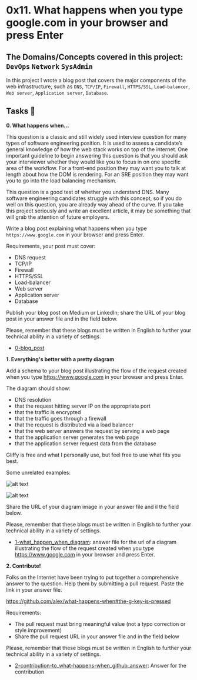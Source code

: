 # 0x11. What happens when you type google.com in your browser and press Enter
## The Domains/Concepts covered in this project: `DevOps` `Network` `SysAdmin`

In this project I wrote a blog post that covers the major components of the web infrastructure, such as 
`DNS`, `TCP/IP`, `Firewall`, `HTTPS/SSL`, `Load-balancer`, `Web server`, `Application server`, `Database`.

## Tasks :page_with_curl:

**0. What happens when...**

This question is a classic and still widely used interview question for many types of software engineering position. It is 
used to assess a candidate’s general knowledge of how the web stack works on top of the internet. One important guideline 
to begin answering this question is that you should ask your interviewer whether they would like you to focus in on one 
specific area of the workflow. For a front-end position they may want you to talk at length about how the DOM is rendering. 
For an SRE position they may want you to go into the load balancing mechanism.

This question is a good test of whether you understand DNS. Many software engineering candidates struggle with this concept, 
so if you do well on this question, you are already way ahead of the curve. If you take this project seriously and write an 
excellent article, it may be something that will grab the attention of future employers.

Write a blog post explaining what happens when you type `https://www.google.com` in your browser and press Enter.

Requirements, your post must cover:

* DNS request
* TCP/IP
* Firewall
* HTTPS/SSL
* Load-balancer
* Web server
* Application server
* Database

Publish your blog post on Medium or LinkedIn; share the URL of your blog post in your answer file and in the field below.

Please, remember that these blogs must be written in English to further your technical ability in a variety of settings.

  * [0-blog_post](https://www.linkedin.com/posts/kelvin-muia-2b2676174_what-happens-when-you-type-googlecom-in-activity-7154668736635953152-AUSt?utm_source=share&utm_medium=member_desktop)

**1. Everything's better with a pretty diagram**

Add a schema to your blog post illustrating the flow of the request created when you type https://www.google.com in your browser and press Enter.

The diagram should show:

* DNS resolution
* that the request hitting server IP on the appropriate port
* that the traffic is encrypted
* that the traffic goes through a firewall
* that the request is distributed via a load balancer
* that the web server answers the request by serving a web page
* that the application server generates the web page
* that the application server request data from the database

Gliffy is free and what I personally use, but feel free to use what fits you best.

Some unrelated examples:

![alt text](https://drive.google.com/file/d/1G5JyLXavFdn0A1ar9FaCj0vbto8-3Ow1/view?usp=drive_link)

![alt text](https://drive.google.com/file/d/1G5JyLXavFdn0A1ar9FaCj0vbto8-3Ow1/view?usp=drive_link)

Share the URL of your diagram image in your answer file and il the field below.

Please, remember that these blogs must be written in English to further your technical ability in a variety of settings.

  * [1-what_happen_when_diagram](./1-what_happen_when_diagram): answer file for the url of a diagram illustrating the 
flow of the request created when you type https://www.google.com in your browser and press Enter.

**2. Contribute!**

Folks on the Internet have been trying to put together a comprehensive answer to the question. Help them by submitting 
a pull request. Paste the link in your answer file.

https://github.com/alex/what-happens-when#the-g-key-is-pressed

Requirements:

* The pull request must bring meaningful value (not a typo correction or style improvement)
* Share the pull request URL in your answer file and in the field below

Please, remember that these blogs must be written in English to further your technical ability in a variety of settings.

  * [2-contribution-to_what-happens-when_github_answer](./2-contribution-to_what-happens-when_github_answer): Answer for the contribution 
